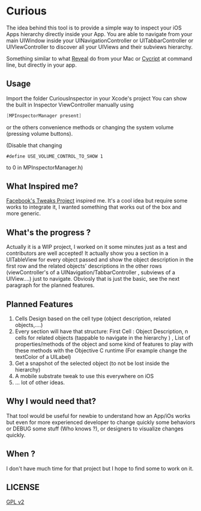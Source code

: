 Curious
==========
The idea behind this tool is to provide a simple way to inspect your iOS Apps hierarchy directly inside your App. 
You are able to navigate from your main UIWindow inside your UINavigationController or UITabbarController or UIVIewController to discover all your UIViews and their subviews hierarchy.

Something similar to what  [Reveal](http://revealapp.com "Reveal") do from your Mac or [Cycript](http://www.cycript.org "Cycript") at command line, but directly in your app.

Usage
-------------
Import the folder CuriousInspector in your Xcode's project
You can show the built in Inspector ViewController manually using 

 ```objective-c
[MPInspectorManager present]
```

or the others convenience methods or changing the system volume (pressing volume buttons). 

(Disable that changing
 
` #define USE_VOLUME_CONTROL_TO_SHOW 1 `

 to 0 in MPInspectorManager.h)



What Inspired me?
--------------
 [Facebook's Tweaks Project](https://github.com/facebook/Tweaks "Facebook's Tweaks Project") inspired me. It's a cool idea but require some works to integrate it, I wanted something that works out of the box and more generic.


What's the progress ?
-------------
Actually it is a WIP project, I worked on it some minutes just as a test and contributors are well accepted! It actually show you a section in a UITableView for every object passed and show the object description in the first row and the related objects' descriptions in the other rows (viewController's of a UINavigation/TabbarController , subviews of a UIView....) just to navigate.
Obviosly that is just the basic, see the next paragraph for the planned features.

Planned Features
-----------------
1. Cells Design based on the cell type (object description, related objects,....)
2. Every section will have that structure: First Cell : Object Description, n cells for related objects (tappable to navigate in the hierarchy )  , List of properties/methods of the object and some kind of features to play with these methods with the Objective C runtime (For example change the textColor of a UILabel)
3. Get a snapshot of the selected object (to not be lost inside the hierarchy)
4. A mobile substrate tweak to use this everywhere on iOS
5. ... lot of other ideas.

Why I would need that?
--------------
That tool would be useful for newbie to understand how an App/iOs works but even for more experienced developer to change quickly some behaviors or DEBUG some stuff (Who knows ?), or designers to visualize changes quickly.

When ?
---------------
I don't have much time for that project but I hope to find some to work on it.

LICENSE
---------------
[GPL v2](http://www.gnu.org/licenses/gpl-2.0.html "GPL v2")
